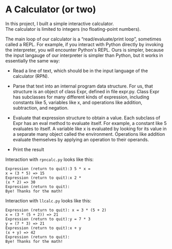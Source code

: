 # A Calculator (or two)

In this project, I built a simple interactive calculator.  
The calculator is limited to integers (no floating-point numbers).

The main loop of our calculator is a “read/evaluate/print loop”, sometimes called a REPL. For example, if you interact with Python directly by invoking the interpreter, you will encounter Python's REPL. Ours is simpler, because the input langauge of our interpreter is simpler than Python, but it works in essentially the same way:

- Read a line of text, which should be in the input language of the calculator (RPN).

- Parse that text into an internal program data structure. For us, that structure is an object of class 
    Expr, defined in file expr.py. Class Expr has subclasses for many different kinds of expression, 
    including constants like 5, variables like x, and operations like addition, subtraction, and negation.

- Evaluate that expression structure to obtain a value. Each subclass of Expr has an eval method to
    evaluate itself. For example, a constant like 5 evaluates to itself. A variable like x is evaluated
    by looking for its value in a separate many object called the environment. Operations like addition
    evaluate themselves by applying an operation to their operands.

- Print the result

Interaction with ```rpncalc.py``` looks like this: 
```
Expression (return to quit):3 5 * x =
x = (3 * 5) => 15
Expression (return to quit):x 2 *
(x * 2) => 30
Expression (return to quit):
Bye! Thanks for the math!
```

Interaction with ```llcalc.py``` looks like this: 
```
Expression (return to quit): x = 3 * (5 + 2)
x = (3 * (5 + 2)) => 21
Expression (return to quit):y = 7 * 3
y = (7 * 3) => 21
Expression (return to quit):x + y
(x + y) => 42
Expression (return to quit):
Bye! Thanks for the math!
```


 







